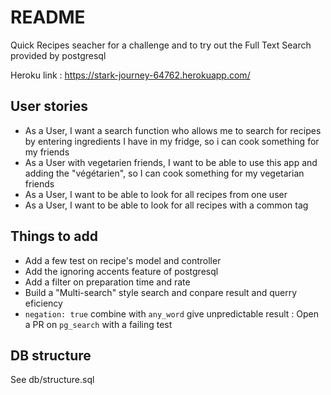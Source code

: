 # README

Quick Recipes seacher for a challenge and to try out the Full Text Search provided by postgresql

Heroku link : https://stark-journey-64762.herokuapp.com/

## User stories

- As a User, I want a search function who allows me to search for recipes by entering ingredients I have in my fridge, so i can cook something for my friends
- As a User with vegetarien friends, I want to be able to use this app and adding the "végétarien", so I can cook something for my vegetarian friends
- As a User, I want to be able to look for all recipes from one user
- As a User, I want to be able to look for all recipes with a common tag


## Things to add

- Add a few test on recipe's model and controller
- Add the ignoring accents feature of postgresql
- Add a filter on preparation time and rate
- Build a "Multi-search" style search and conpare result and querry eficiency
- `negation: true` combine with `any_word` give unpredictable result : Open a PR on `pg_search` with a failing test

## DB structure

See db/structure.sql
